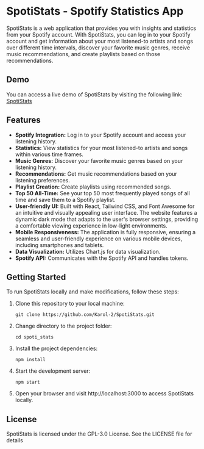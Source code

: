 # SpotiStats - Spotify Statistics App

SpotiStats is a web application that provides you with insights and statistics from your Spotify account. With SpotiStats, you can log in to your Spotify account and get information about your most listened-to artists and songs over different time intervals, discover your favorite music genres, receive music recommendations, and create playlists based on those recommendations.
## Demo

You can access a live demo of SpotiStats by visiting the following link: [SpotiStats](https://spotistats-ai97.onrender.com/)

## Features

- **Spotify Integration:** Log in to your Spotify account and access your listening history.
- **Statistics:** View statistics for your most listened-to artists and songs within various time frames.
- **Music Genres:** Discover your favorite music genres based on your listening history.
- **Recommendations:** Get music recommendations based on your listening preferences.
- **Playlist Creation:** Create playlists using recommended songs.
- **Top 50 All-Time:** See your top 50 most frequently played songs of all time and save them to a Spotify playlist.
- **User-friendly UI:** Built with React, Tailwind CSS, and Font Awesome for an intuitive and visually appealing user interface. The website features a dynamic dark mode that adapts to the user's browser settings, providing a comfortable viewing experience in low-light environments.
- **Mobile Responsiveness:** The application is fully responsive, ensuring a seamless and user-friendly experience on various mobile devices, including smartphones and tablets.
- **Data Visualization:** Utilizes Chart.js for data visualization.
- **Spotify API:** Communicates with the Spotify API and handles tokens.


## Getting Started

To run SpotiStats locally and make modifications, follow these steps:

1. Clone this repository to your local machine:
    ```shell
   git clone https://github.com/Karol-2/SpotiStats.git
   ```
2. Change directory to the project folder:
    ```shell
   cd spoti_stats
   ```
3. Install the project dependencies:
    ```shell
   npm install
   ```
4. Start the development server:
    ```shell
   npm start
   ```
5. Open your browser and visit http://localhost:3000 to access SpotiStats locally.

## License
SpotiStats is licensed under the GPL-3.0 License. See the LICENSE file for details